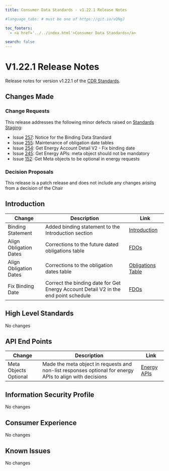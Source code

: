 ```yaml
---
title: Consumer Data Standards - v1.22.1 Release Notes

#language_tabs: # must be one of https://git.io/vQNgJ

toc_footers:
  - <a href='../../index.html'>Consumer Data Standards</a>

search: false
---
```


# V1.22.1 Release Notes
Release notes for version v1.22.1 of the [CDR Standards](../../index.html).

## Changes Made
### Change Requests

This release addresses the following minor defects raised on [Standards Staging](https://github.com/ConsumerDataStandardsAustralia/standards-staging/issues):

- Issue [257](https://github.com/ConsumerDataStandardsAustralia/standards-staging/issues/257): Notice for the Binding Data Standard
- Issue [255](https://github.com/ConsumerDataStandardsAustralia/standards-staging/issues/255): Maintenance of obligation date tables
- Issue [254](https://github.com/ConsumerDataStandardsAustralia/standards-staging/issues/254): Get Energy Account Detail V2 - Fix binding date
- Issue [245](https://github.com/ConsumerDataStandardsAustralia/standards-staging/issues/254): Get Energy APIs: meta object should not be mandatory
- Issue [152](https://github.com/ConsumerDataStandardsAustralia/standards-staging/issues/152): Get Meta objects to be optional in energy requests


### Decision Proposals

This release is a patch release and does not include any changes arising from a decision of the Chair

## Introduction

|Change|Description|Link|
|------|-----------|----|
| Binding Statement | Added binding statement to the Introduction section | [Introduction](../../#introduction) |
| Align Obligation Dates | Corrections to the future dated obligations table | [FDOs](../../#future-dated-obligations) |
| Align Obligation Dates | Corrections to the obligation dates table | [Obligations Table](../endpoint-version-schedule/#obligation-dates-schedule) |
| Fix Binding Date | Correct the binding date for Get Energy Account Detail V2 in the end point schedule | [FDOs](../endpoint-version-schedule/#endpoint-version-schedule) |

## High Level Standards

No changes


## API End Points

|Change|Description|Link|
|------|-----------|----|
| Meta Objects Optional | Made the meta object in requests and non-list responses optional for energy APIs to align with decisions | [Energy APIs](../../#energy-apis) |


## Information Security Profile

No changes

## Consumer Experience

No changes

## Known Issues

No changes
